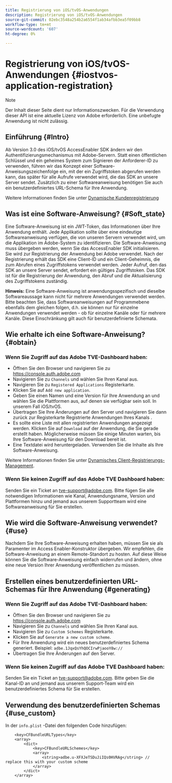 ```yaml
---
title: Registrierung von iOS/tvOS-Anwendungen
description: Registrierung von iOS/tvOS-Anwendungen
source-git-commit: 02ebc3548a254b2a6554f1ab34afbb3ea5f09bb8
workflow-type: tm+mt
source-wordcount: '607'
ht-degree: 0%

---
```


# Registrierung von iOS/tvOS-Anwendungen {#iostvos-application-registration}

>[!NOTE]
>
>Der Inhalt dieser Seite dient nur Informationszwecken. Für die Verwendung dieser API ist eine aktuelle Lizenz von Adobe erforderlich. Eine unbefugte Anwendung ist nicht zulässig.

## Einführung {#Intro}

Ab Version 3.0 des iOS/tvOS AccessEnabler SDK ändern wir den Authentifizierungsmechanismus mit Adobe-Servern. Statt einen öffentlichen Schlüssel und ein geheimes System zum Signieren der Anforderer-ID zu verwenden, führen wir das Konzept einer Software-Anweisungszeichenfolge ein, mit der ein Zugriffstoken abgerufen werden kann, das später für alle Aufrufe verwendet wird, die das SDK an unsere Server sendet. Zusätzlich zu einer Softwareanweisung benötigen Sie auch ein benutzerdefiniertes URL-Schema für Ihre Anwendung.

Weitere Informationen finden Sie unter [Dynamische Kundenregistrierung](/help/authentication/dynamic-client-registration.md)

## Was ist eine Software-Anweisung? {#Soft_state}

Eine Software-Anweisung ist ein JWT-Token, das Informationen über Ihre Anwendung enthält. Jede Applikation sollte über eine eindeutige Softwareanweisung verfügen, die von unseren Servern verwendet wird, um die Applikation im Adobe-System zu identifizieren. Die Software-Anweisung muss übergeben werden, wenn Sie das AccessEnabler SDK initialisieren. Sie wird zur Registrierung der Anwendung bei Adobe verwendet. Nach der Registrierung erhält das SDK eine Client-ID und ein Client-Geheimnis, die zum Abrufen eines Zugriffstokens verwendet werden. Jeder Aufruf, den das SDK an unsere Server sendet, erfordert ein gültiges Zugriffstoken. Das SDK ist für die Registrierung der Anwendung, den Abruf und die Aktualisierung des Zugriffstokens zuständig.

**Hinweis:** Eine Software-Anweisung ist anwendungsspezifisch und dieselbe Softwareaussage kann nicht für mehrere Anwendungen verwendet werden. Bitte beachten Sie, dass Softwareanweisungen auf Programmebene ebenfalls dem gleichen folgen, d.h. sie können nur für einzelne Anwendungen verwendet werden - ob für einzelne Kanäle oder für mehrere Kanäle. Diese Einschränkung gilt auch für benutzerdefinierte Schemata.

## Wie erhalte ich eine Software-Anweisung? {#obtain}

### Wenn Sie Zugriff auf das Adobe TVE-Dashboard haben:

- Öffnen Sie den Browser und navigieren Sie zu <https://console.auth.adobe.com>
- Navigieren Sie zu `Channels` und wählen Sie Ihren Kanal aus.
- Navigieren Sie zu `Registered Applications` Registerkarte.
- Klicken Sie auf `Add new application`.
- Geben Sie einen Namen und eine Version für Ihre Anwendung an und wählen Sie die Plattformen aus, auf denen sie verfügbar sein soll. In unserem Fall iOS/tvOS.
- Übertragen Sie Ihre Änderungen auf den Server und navigieren Sie dann zurück zur Registerkarte Registrierte Anwendungen Ihres Kanals .
- Es sollte eine Liste mit allen registrierten Anwendungen angezeigt werden. Klicken Sie auf   `Download` auf der Anwendung, die Sie gerade erstellt haben. Möglicherweise müssen Sie einige Minuten warten, bis Ihre Software-Anweisung für den Download bereit ist.
- Eine Textdatei wird heruntergeladen. Verwenden Sie die Inhalte als Ihre Software-Anweisung.

Weitere Informationen finden Sie unter [Dynamisches Client-Registrierungs-Management](/help/authentication/dynamic-client-registration-management.md).

### Wenn Sie keinen Zugriff auf das Adobe TVE Dashboard haben:

Senden Sie ein Ticket an <tve-support@adobe.com>. Bitte fügen Sie alle notwendigen Informationen wie Kanal, Anwendungsname, Version und Plattformen hinzu und jemand aus unserem Supportteam wird eine Softwareanweisung für Sie erstellen.

## Wie wird die Software-Anweisung verwendet? {#use}

Nachdem Sie Ihre Software-Anweisung erhalten haben, müssen Sie sie als Paramenter im Access Enabler-Konstruktor übergeben. Wir empfehlen, die Software-Anweisung an einem Remote-Standort zu hosten. Auf diese Weise können Sie die Software-Anweisung einfach widerrufen und ändern, ohne eine neue Version Ihrer Anwendung veröffentlichen zu müssen.

## Erstellen eines benutzerdefinierten URL-Schemas für Ihre Anwendung {#generating}

### Wenn Sie Zugriff auf das Adobe TVE-Dashboard haben:

- Öffnen Sie den Browser und navigieren Sie zu <https://console.auth.adobe.com>
- Navigieren Sie zu `Channels` und wählen Sie Ihren Kanal aus.
- Navigieren Sie zu `Custom Schemes` Registerkarte.
- Klicken Sie auf `Generate a new custom scheme`.
- Für Ihre Anwendung wird ein neues benutzerdefiniertes Schema generiert. Beispiel: `adbe.1JqxQsYhQOCIrwPjaooY8w://`
- Übertragen Sie Ihre Änderungen auf den Server.

### Wenn Sie keinen Zugriff auf das Adobe TVE Dashboard haben:

Senden Sie ein Ticket an <tve-support@adobe.com>. Bitte geben Sie die Kanal-ID an und jemand aus unserem Support-Team wird ein benutzerdefiniertes Schema für Sie erstellen.

## Verwendung des benutzerdefinierten Schemas {#use_custom}

In der `info.plist` -Datei den folgenden Code hinzufügen:

```plist
    <key>CFBundleURLTypes</key>
    <array>
        <dict>
            <key>CFBundleURLSchemes</key>
            <array>
                <string>adbe.u-XFXJeTSDuJiIQs0HVRAg</string> // replace this with your custom scheme
            </array>
        </dict>
    </array>
```
